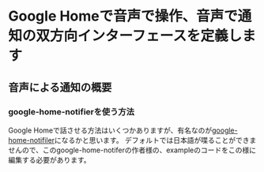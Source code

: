 # Google Homeで音声で操作、音声で通知の双方向インターフェースを定義します

## 音声による通知の概要
### google-home-notifierを使う方法

Google Homeで話させる方法はいくつかありますが、有名なのが[google-home-notifiler](https://github.com/noelportugal/google-home-notifier)になるかと思います。
デフォルトでは日本語が喋ることができませんので、このgoogle-home-notiferの作者様の、exampleのコードをこの様に編集する必要があります。  

